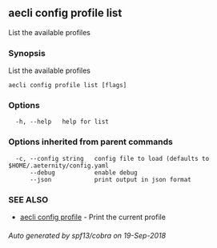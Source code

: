 ## aecli config profile list

List the available profiles

### Synopsis

List the available profiles

```
aecli config profile list [flags]
```

### Options

```
  -h, --help   help for list
```

### Options inherited from parent commands

```
  -c, --config string   config file to load (defaults to $HOME/.aeternity/config.yaml
      --debug           enable debug
      --json            print output in json format
```

### SEE ALSO

* [aecli config profile](aecli_config_profile.md)	 - Print the current profile

###### Auto generated by spf13/cobra on 19-Sep-2018

